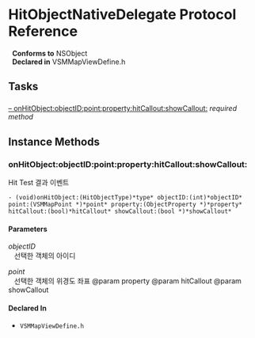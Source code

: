 # HitObjectNativeDelegate Protocol Reference

&nbsp;&nbsp;**Conforms to** NSObject  
&nbsp;&nbsp;**Declared in** VSMMapViewDefine.h  

## Tasks

### 

[&ndash;&nbsp;onHitObject:objectID:point:property:hitCallout:showCallout:](#//api/name/onHitObject:objectID:point:property:hitCallout:showCallout:)  *required method*

<a title="Instance Methods" name="instance_methods"></a>
## Instance Methods

<a name="//api/name/onHitObject:objectID:point:property:hitCallout:showCallout:" title="onHitObject:objectID:point:property:hitCallout:showCallout:"></a>
### onHitObject:objectID:point:property:hitCallout:showCallout:

Hit Test 결과 이벤트

`- (void)onHitObject:(HitObjectType)*type* objectID:(int)*objectID* point:(VSMMapPoint *)*point* property:(ObjectProperty *)*property* hitCallout:(bool)*hitCallout* showCallout:(bool *)*showCallout*`

#### Parameters

*objectID*  
&nbsp;&nbsp;&nbsp;선택한 객체의 아이디  

*point*  
&nbsp;&nbsp;&nbsp;선택한 객체의 위경도 좌표
@param property
@param hitCallout
@param showCallout  

#### Declared In
* `VSMMapViewDefine.h`

